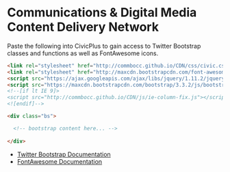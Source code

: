 # Communications & Digital Media Content Delivery Network

Paste the following into CivicPlus to gain access to Twitter Bootstrap classes and functions as well as FontAwesome icons.

```html
<link rel="stylesheet" href="http://commbocc.github.io/CDN/css/civic.css">
<link rel="stylesheet" href="http://maxcdn.bootstrapcdn.com/font-awesome/4.3.0/css/font-awesome.min.css">
<script src="https://ajax.googleapis.com/ajax/libs/jquery/1.11.2/jquery.min.js"></script>
<script src="https://maxcdn.bootstrapcdn.com/bootstrap/3.3.2/js/bootstrap.min.js"></script>
<!--[if lt IE 9]>
<script src="http://commbocc.github.io/CDN/js/ie-column-fix.js"></script>
<![endif]-->

<div class="bs">

  <!-- bootstrap content here... -->
	
</div>
```
* [Twitter Bootstrap Documentation](http://getbootstrap.com/)
* [FontAwesome Documentation](http://fortawesome.github.io/Font-Awesome/examples/)

